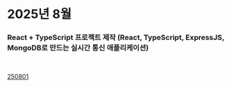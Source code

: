 # 2025년 8월

### React + TypeScript 프로젝트 제작 (React, TypeScript, ExpressJS, MongoDB로 만드는 실시간 통신 애플리케이션)

<br />

[250801](/DateLink/2025-08/250801.md)

<!-- [250802](/DateLink/2025-08/250802.md)

[250803](/DateLink/2025-08/250803.md)

[250804](/DateLink/2025-08/250804.md)

[250806](/DateLink/2025-08/250806.md)

[250807](/DateLink/2025-08/250807.md)

[250808](/DateLink/2025-08/250808.md)

[250809](/DateLink/2025-08/250809.md)

[250811](/DateLink/2025-08/250811.md)

[250813](/DateLink/2025-08/250813.md)

[250814](/DateLink/2025-08/250814.md)

[250815](/DateLink/2025-08/250815.md)

[250816](/DateLink/2025-08/250816.md)

[250818](/DateLink/2025-08/250818.md)

[250818](/DateLink/2025-08/250818.md)

[250820](/DateLink/2025-08/250820.md)

[250821](/DateLink/2025-08/250821.md)

[250822](/DateLink/2025-08/250822.md)

[250823](/DateLink/2025-08/250823.md)

[250824](/DateLink/2025-08/250824.md)

[250825](/DateLink/2025-08/250825.md)

[250827](/DateLink/2025-08/250827.md)

[250828](/DateLink/2025-08/250828.md)

[250829](/DateLink/2025-08/250829.md)

[250831](/DateLink/2025-08/250831.md) -->
